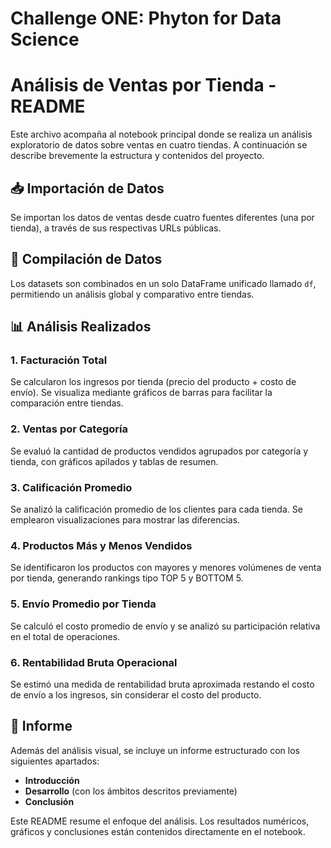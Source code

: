 <h1>Challenge ONE: Phyton for Data Science</h1>

# Análisis de Ventas por Tienda - README

Este archivo acompaña al notebook principal donde se realiza un análisis exploratorio de datos sobre ventas en cuatro tiendas. A continuación se describe brevemente la estructura y contenidos del proyecto.

## 📥 Importación de Datos

Se importan los datos de ventas desde cuatro fuentes diferentes (una por tienda), a través de sus respectivas URLs públicas.

## 🧩 Compilación de Datos

Los datasets son combinados en un solo DataFrame unificado llamado `df`, permitiendo un análisis global y comparativo entre tiendas.

## 📊 Análisis Realizados

### 1. Facturación Total
Se calcularon los ingresos por tienda (precio del producto + costo de envío). Se visualiza mediante gráficos de barras para facilitar la comparación entre tiendas.

### 2. Ventas por Categoría
Se evaluó la cantidad de productos vendidos agrupados por categoría y tienda, con gráficos apilados y tablas de resumen.

### 3. Calificación Promedio
Se analizó la calificación promedio de los clientes para cada tienda. Se emplearon visualizaciones para mostrar las diferencias.

### 4. Productos Más y Menos Vendidos
Se identificaron los productos con mayores y menores volúmenes de venta por tienda, generando rankings tipo TOP 5 y BOTTOM 5.

### 5. Envío Promedio por Tienda
Se calculó el costo promedio de envío y se analizó su participación relativa en el total de operaciones.

### 6. Rentabilidad Bruta Operacional
Se estimó una medida de rentabilidad bruta aproximada restando el costo de envío a los ingresos, sin considerar el costo del producto.

## 🧾 Informe

Además del análisis visual, se incluye un informe estructurado con los siguientes apartados:
- **Introducción**
- **Desarrollo** (con los ámbitos descritos previamente)
- **Conclusión**

Este README resume el enfoque del análisis. Los resultados numéricos, gráficos y conclusiones están contenidos directamente en el notebook.


